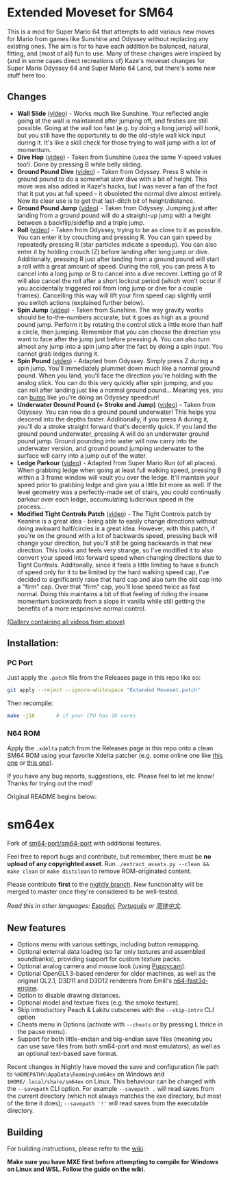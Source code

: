 # Extended Moveset for SM64

This is a mod for Super Mario 64 that attempts to add various new moves for Mario from games like Sunshine and Odyssey without replacing any existing ones. The aim is for to have each addition be balanced, natural, fitting, and (most of all) fun to use. Many of these changes were inspired by (and in some cases direct recreations of) Kaze's moveset changes for Super Mario Odyssey 64 and Super Mario 64 Land, but there's some new stuff here too.

## Changes

* **Wall Slide** ([video](https://imgur.com/zBjdMZN)) - Works much like Sunshine. Your reflected angle going at the wall is maintained after jumping off, and firsties are still possible. Going at the wall too fast (e.g. by doing a long jump) will bonk, but you still have the opportunity to do the old-style wall kick input during it. It's like a skill check for those trying to wall jump with a lot of momentum.
* **Dive Hop** ([video](https://imgur.com/07gii0H)) - Taken from Sunshine (uses the same Y-speed values too!). Done by pressing B while belly sliding.
* **Ground Pound Dive** ([video](https://imgur.com/QQTZMSa)) - Taken from Odyssey. Press B while in ground pound to do a somewhat slow dive with a bit of height. This move was also added in Kaze's hacks, but I was never a fan of the fact that it put you at full speed - it obsoleted the normal dive almost entirely. Now its clear use is to get that last-ditch bit of height/distance.
* **Ground Pound Jump** ([video](https://imgur.com/xTkY8FH)) - Taken from Odyssey. Jumping just after landing from a ground pound will do a straight-up jump with a height between a backflip/sideflip and a triple jump.
* **Roll** ([video](https://imgur.com/letp7qt)) - Taken from Odyssey, trying to be as close to it as possible. You can enter it by crouching and pressing R. You can gain speed by repeatedly pressing R (star particles indicate a speedup). You can also enter it by holding crouch (Z) before landing after long jump or dive. Additionally, pressing R just after landing from a ground pound will start a roll with a great amount of speed. During the roll, you can press A to cancel into a long jump or B to cancel into a dive recover. Letting go of R will also cancel the roll after a short lockout period (which won't occur if you accidentally triggered roll from long jump or dive for a couple frames). Cancelling this way will lift your firm speed cap slightly until you switch actions (explained further below).
* **Spin Jump** ([video](https://imgur.com/tz71HgT)) - Taken from Sunshine. The way gravity works should be to-the-numbers accurate, but it goes as high as a ground pound jump. Perform it by rotating the control stick a little more than half a circle, then jumping. Remember that you can choose the direction you want to face after the jump just before pressing A. You can also turn almost any jump into a spin jump after the fact by doing a spin input. You cannot grab ledges during it.
* **Spin Pound** ([video](https://imgur.com/ysYiMTw)) - Adapted from Odyssey. Simply press Z during a spin jump. You'll immediately plummet down much like a normal ground pound. When you land, you'll face the direction you're holding with the analog stick. You can do this very quickly after spin jumping, and you can roll after landing just like a normal ground pound... Meaning yes, you can [bump](https://smo-speedrun.fandom.com/wiki/Spinpound) like you're doing an Odyssey speedrun!
* **Underwater Ground Pound (+ Stroke and Jump)** ([video](https://imgur.com/tgaRiM6)) - Taken from Odyssey. You can now do a ground pound underwater! This helps you descend into the depths faster. Additionally, if you press A during it, you'll do a stroke straight forward that's decently quick. If you land the ground pound underwater, pressing A will do an underwater ground pound jump. Ground pounding into water will now carry into the underwater version, and ground pound jumping underwater to the surface will carry into a jump out of the water.
* **Ledge Parkour** ([video](https://imgur.com/4C563j2)) - Adapted from Super Mario Run (of all places). When grabbing ledge when going at least full walking speed, pressing B within a 3 frame window will vault you over the ledge. It'll maintain your speed prior to grabbing ledge and give you a little bit more as well. If the level geometry was a perfectly-made set of stairs, you could continually parkour over each ledge, accumulating ludicrious speed in the process...
* **Modified Tight Controls Patch** ([video](https://imgur.com/67xK6i3)) - The Tight Controls patch by Keanine is a great idea - being able to easily change directions without doing awkward half/circles is a great idea. However, with this patch, if you're on the ground with a lot of backwards speed, pressing back will change your direction, but you'll still be going backwards in that new direction. This looks and feels very strange, so I've modified it to also convert your speed into forward speed when changing directions due to Tight Controls. Additonally, since it feels a little limiting to have a bunch of speed only for it to be limited by the hard walking speed cap, I've decided to significantly raise that hard cap and also turn the old cap into a "firm" cap. Over that "firm" cap, you'll lose speed twice as fast normal. Doing this maintains a bit of that feeling of riding the insane momentum backwards from a slope in vanilla while still getting the benefits of a more responsive normal control.

[(Gallery containing all videos from above)](https://imgur.com/a/kuPPS9V)

## Installation:

### PC Port

Just apply the `.patch` file from the Releases page in this repo like so:

```sh
git apply --reject --ignore-whitespace "Extended Moveset.patch"
```

Then recompile:

```sh
make -j16       # if your CPU has 16 cores
```

### N64 ROM

Apply the `.xdelta` patch from the Releases page in this repo onto a clean SM64 ROM using your favorite Xdelta patcher (e.g. some online one like [this one](https://hack64.net/tools/patcher.php) or [this one](https://www.marcrobledo.com/RomPatcher.js/)).

If you have any bug reports, suggestions, etc. Please feel to let me know! Thanks for trying out the mod!

Original README begins below:

# sm64ex
Fork of [sm64-port/sm64-port](https://github.com/sm64-port/sm64-port) with additional features. 

Feel free to report bugs and contribute, but remember, there must be **no upload of any copyrighted asset**. 
Run `./extract_assets.py --clean && make clean` or `make distclean` to remove ROM-originated content.

Please contribute **first** to the [nightly branch](https://github.com/sm64pc/sm64ex/tree/nightly/). New functionality will be merged to master once they're considered to be well-tested.

*Read this in other languages: [Español](README_es_ES.md), [Português](README_pt_BR.md) or [简体中文](README_zh_CN.md).*

## New features

 * Options menu with various settings, including button remapping.
 * Optional external data loading (so far only textures and assembled soundbanks), providing support for custom texture packs.
 * Optional analog camera and mouse look (using [Puppycam](https://github.com/FazanaJ/puppycam)).
 * Optional OpenGL1.3-based renderer for older machines, as well as the original GL2.1, D3D11 and D3D12 renderers from Emill's [n64-fast3d-engine](https://github.com/Emill/n64-fast3d-engine/).
 * Option to disable drawing distances.
 * Optional model and texture fixes (e.g. the smoke texture).
 * Skip introductory Peach & Lakitu cutscenes with the `--skip-intro` CLI option
 * Cheats menu in Options (activate with `--cheats` or by pressing L thrice in the pause menu).
 * Support for both little-endian and big-endian save files (meaning you can use save files from both sm64-port and most emulators), as well as an optional text-based save format.

Recent changes in Nightly have moved the save and configuration file path to `%HOMEPATH%\AppData\Roaming\sm64ex` on Windows and `$HOME/.local/share/sm64ex` on Linux. This behaviour can be changed with the `--savepath` CLI option.
For example `--savepath .` will read saves from the current directory (which not always matches the exe directory, but most of the time it does);
   `--savepath '!'` will read saves from the executable directory.

## Building
For building instructions, please refer to the [wiki](https://github.com/sm64pc/sm64ex/wiki).

**Make sure you have MXE first before attempting to compile for Windows on Linux and WSL. Follow the guide on the wiki.**
